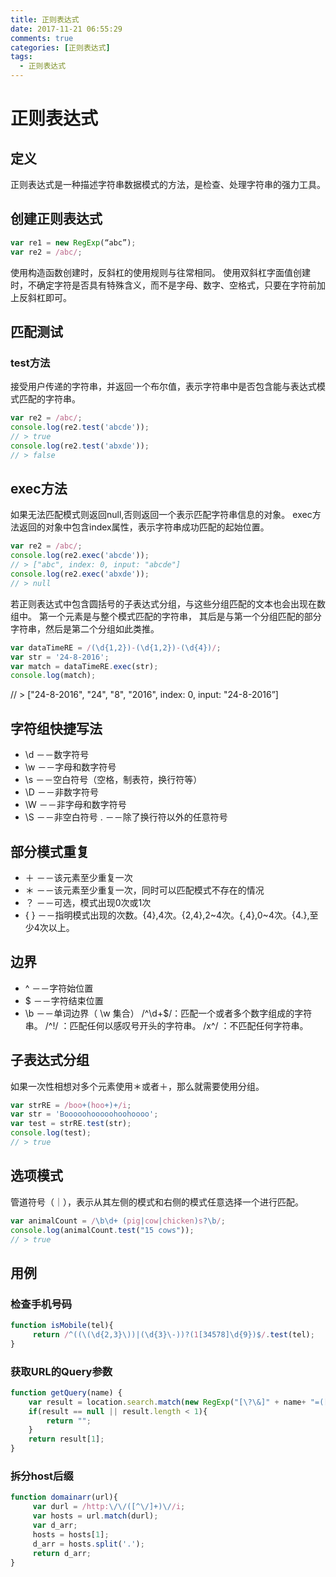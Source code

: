 ```yaml
---
title: 正则表达式
date: 2017-11-21 06:55:29
comments: true
categories: [正则表达式]
tags:
  - 正则表达式
---
```


# 正则表达式
## 定义
正则表达式是一种描述字符串数据模式的方法，是检查、处理字符串的强力工具。

## 创建正则表达式
```javascript
var re1 = new RegExp(“abc”);
var re2 = /abc/;
```
使用构造函数创建时，反斜杠的使用规则与往常相同。
使用双斜杠字面值创建时，不确定字符是否具有特殊含义，而不是字母、数字、空格式，只要在字符前加上反斜杠即可。
## 匹配测试
### test方法
接受用户传递的字符串，并返回一个布尔值，表示字符串中是否包含能与表达式模式匹配的字符串。
```javascript
var re2 = /abc/;
console.log(re2.test('abcde'));
// > true
console.log(re2.test('abxde'));
// > false
```
## exec方法
如果无法匹配模式则返回null,否则返回一个表示匹配字符串信息的对象。
exec方法返回的对象中包含index属性，表示字符串成功匹配的起始位置。
```javascript
var re2 = /abc/;
console.log(re2.exec('abcde'));
// > ["abc", index: 0, input: "abcde"]
console.log(re2.exec('abxde'));
// > null
```
若正则表达式中包含圆括号的子表达式分组，与这些分组匹配的文本也会出现在数组中。
第一个元素是与整个模式匹配的字符串，
其后是与第一个分组匹配的部分字符串，然后是第二个分组如此类推。

```javascript
var dataTimeRE = /(\d{1,2})-(\d{1,2})-(\d{4})/;
var str = '24-8-2016';
var match = dataTimeRE.exec(str);
console.log(match);
```

// > ["24-8-2016", "24", "8", "2016", index: 0, input: "24-8-2016”]
## 字符组快捷写法
- \d －－数字符号
- \w －－字母和数字符号
- \s －－空白符号（空格，制表符，换行符等）
- \D －－非数字符号
- \W －－非字母和数字符号
- \S －－非空白符号
. －－除了换行符以外的任意符号
## 部分模式重复
- ＋ －－该元素至少重复一次
- ＊ －－该元素至少重复一次，同时可以匹配模式不存在的情况
- ？ －－可选，模式出现0次或1次
- { } －－指明模式出现的次数。{4},4次。{2,4},2~4次。{,4},0~4次。{4.},至少4次以上。
## 边界
- ^ －－字符始位置
- $ －－字符结束位置
- \b －－单词边界（ \w 集合）
/^\d+$/：匹配一个或者多个数字组成的字符串。
/^!/ ：匹配任何以感叹号开头的字符串。
/x^/ ：不匹配任何字符串。

## 子表达式分组
如果一次性相想对多个元素使用＊或者＋，那么就需要使用分组。
```javascript
var strRE = /boo+(hoo+)+/i;
var str = 'Booooohooooohoohoooo';
var test = strRE.test(str);
console.log(test);
// > true
```
## 选项模式
管道符号（｜），表示从其左侧的模式和右侧的模式任意选择一个进行匹配。
```javascript
var animalCount = /\b\d+ (pig|cow|chicken)s?\b/;
console.log(animalCount.test("15 cows"));
// > true
```
## 用例
### 检查手机号码
```javascript
function isMobile(tel){
     return /^((\(\d{2,3}\))|(\d{3}\-))?(1[34578]\d{9})$/.test(tel);
}
```
### 获取URL的Query参数
```javascript
function getQuery(name) {
    var result = location.search.match(new RegExp("[\?\&]" + name+ "=([^\&]+)","i"));
    if(result == null || result.length < 1){
        return "";
    }
    return result[1];
}
```
### 拆分host后缀
```javascript
function domainarr(url){
     var durl = /http:\/\/([^\/]+)\//i;
     var hosts = url.match(durl);
     var d_arr;
     hosts = hosts[1];
     d_arr = hosts.split('.');
     return d_arr;
}
```